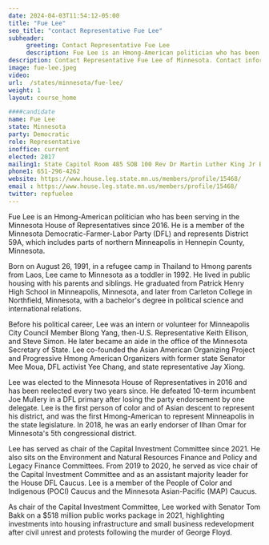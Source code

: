 ```yaml
---
date: 2024-04-03T11:54:12-05:00
title: "Fue Lee"
seo_title: "contact Representative Fue Lee"
subheader:
     greeting: Contact Representative Fue Lee
     description: Fue Lee is an Hmong-American politician who has been serving in the Minnesota House of Representatives since 2016. He is a member of the Minnesota Democratic-Farmer-Labor Party (DFL) and represents District 59A, which includes parts of northern Minneapolis in Hennepin County, Minnesota.
description: Contact Representative Fue Lee of Minnesota. Contact information for Fue Lee includes email address, phone number, and mailing address.
image: fue-lee.jpeg
video:
url:  /states/minnesota/fue-lee/
weight: 1
layout: course_home

####candidate
name: Fue Lee
state: Minnesota
party: Democratic
role: Representative
inoffice: current
elected: 2017
mailing1: State Capitol Room 485 SOB 100 Rev Dr Martin Luther King Jr Blvd St. Paul, MN 55155-1298
phone1: 651-296-4262
website: https://www.house.leg.state.mn.us/members/profile/15468/
email : https://www.house.leg.state.mn.us/members/profile/15468/
twitter: repfuelee
---
```


Fue Lee is an Hmong-American politician who has been serving in the Minnesota House of Representatives since 2016. He is a member of the Minnesota Democratic-Farmer-Labor Party (DFL) and represents District 59A, which includes parts of northern Minneapolis in Hennepin County, Minnesota.

Born on August 26, 1991, in a refugee camp in Thailand to Hmong parents from Laos, Lee came to Minnesota as a toddler in 1992. He lived in public housing with his parents and siblings. He graduated from Patrick Henry High School in Minneapolis, Minnesota, and later from Carleton College in Northfield, Minnesota, with a bachelor's degree in political science and international relations.

Before his political career, Lee was an intern or volunteer for Minneapolis City Council Member Blong Yang, then-U.S. Representative Keith Ellison, and Steve Simon. He later became an aide in the office of the Minnesota Secretary of State. Lee co-founded the Asian American Organizing Project and Progressive Hmong American Organizers with former state Senator Mee Moua, DFL activist Yee Chang, and state representative Jay Xiong.

Lee was elected to the Minnesota House of Representatives in 2016 and has been reelected every two years since. He defeated 10-term incumbent Joe Mullery in a DFL primary after losing the party endorsement by one delegate. Lee is the first person of color and of Asian descent to represent his district, and was the first Hmong-American to represent Minneapolis in the state legislature. In 2018, he was an early endorser of Ilhan Omar for Minnesota's 5th congressional district.

Lee has served as chair of the Capital Investment Committee since 2021. He also sits on the Environment and Natural Resources Finance and Policy and Legacy Finance Committees. From 2019 to 2020, he served as vice chair of the Capital Investment Committee and as an assistant majority leader for the House DFL Caucus. Lee is a member of the People of Color and Indigenous (POCI) Caucus and the Minnesota Asian-Pacific (MAP) Caucus.

As chair of the Capital Investment Committee, Lee worked with Senator Tom Bakk on a $518 million public works package in 2021, highlighting investments into housing infrastructure and small business redevelopment after civil unrest and protests following the murder of George Floyd.
